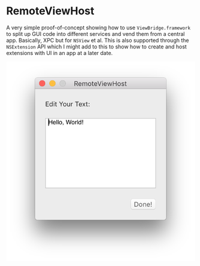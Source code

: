 #  RemoteViewHost

A very simple proof-of-concept showing how to use `ViewBridge.framework` to split up GUI code into different services and vend them from a central app. Basically, XPC but for `NSView` et al. This is also supported through the `NSExtension` API which I might add to this to show how to create and host extensions with UI in an app at a later date.

![Sample](https://raw.githubusercontent.com/avaidyam/RemoteViewHost/master/Sample.png)

